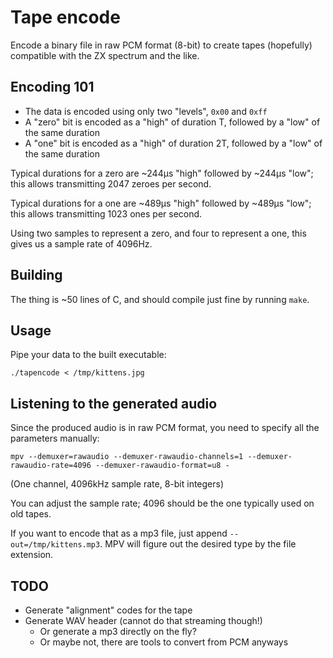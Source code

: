 # Tape encode

Encode a binary file in raw PCM format (8-bit) to create tapes
(hopefully) compatible with the ZX spectrum and the like.


## Encoding 101

- The data is encoded using only two "levels", ``0x00`` and ``0xff``
- A "zero" bit is encoded as a "high" of duration T, followed by a "low" of the same duration
- A "one" bit is encoded as a "high" of duration 2T, followed by a "low" of the same duration

Typical durations for a zero are ~244µs "high" followed by ~244µs
"low"; this allows transmitting 2047 zeroes per second.

Typical durations for a one are ~489µs "high" followed by ~489µs
"low"; this allows transmitting 1023 ones per second.

Using two samples to represent a zero, and four to represent a one,
this gives us a sample rate of 4096Hz.


## Building

The thing is ~50 lines of C, and should compile just fine by running
``make``.


## Usage

Pipe your data to the built executable:

    ./tapencode < /tmp/kittens.jpg


## Listening to the generated audio

Since the produced audio is in raw PCM format, you need to specify all
the parameters manually:

    mpv --demuxer=rawaudio --demuxer-rawaudio-channels=1 --demuxer-rawaudio-rate=4096 --demuxer-rawaudio-format=u8 -

(One channel, 4096kHz sample rate, 8-bit integers)

You can adjust the sample rate; 4096 should be the one typically used
on old tapes.

If you want to encode that as a mp3 file, just append
``--out=/tmp/kittens.mp3``. MPV will figure out the desired type by
the file extension.


## TODO

- Generate "alignment" codes for the tape
- Generate WAV header (cannot do that streaming though!)
  - Or generate a mp3 directly on the fly?
  - Or maybe not, there are tools to convert from PCM anyways

